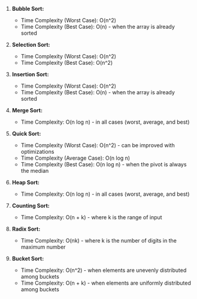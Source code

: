 1. **Bubble Sort:**
   - Time Complexity (Worst Case): O(n^2)
   - Time Complexity (Best Case): O(n) - when the array is already sorted

2. **Selection Sort:**
   - Time Complexity (Worst Case): O(n^2)
   - Time Complexity (Best Case): O(n^2)

3. **Insertion Sort:**
   - Time Complexity (Worst Case): O(n^2)
   - Time Complexity (Best Case): O(n) - when the array is already sorted

4. **Merge Sort:**
   - Time Complexity: O(n log n) - in all cases (worst, average, and best)

5. **Quick Sort:**
   - Time Complexity (Worst Case): O(n^2) - can be improved with optimizations
   - Time Complexity (Average Case): O(n log n)
   - Time Complexity (Best Case): O(n log n) - when the pivot is always the median

6. **Heap Sort:**
   - Time Complexity: O(n log n) - in all cases (worst, average, and best)

7. **Counting Sort:**
   - Time Complexity: O(n + k) - where k is the range of input

8. **Radix Sort:**
   - Time Complexity: O(nk) - where k is the number of digits in the maximum number

9. **Bucket Sort:**
   - Time Complexity: O(n^2) - when elements are unevenly distributed among buckets
   - Time Complexity: O(n + k) - when elements are uniformly distributed among buckets
